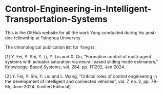 # Control-Engineering-in-Intelligent-Transportation-Systems

This is the GitHub website for all the work Yang conducted during his post-doc fellowship at Tsinghua University

The chronological publication list for Yang is:

[1] Y. Fei, P. Shi, Y. Li, Y. Liu and X. Qu, “Formation control of multi-agent systems with actuator saturation via neural-based sliding mode estimators,” Knowledge-Based Systems, vol. 284, pp. 111292, Jan 2024.

[2] Y. Fei, P. Shi, Y. Liu and L. Wang, "Critical roles of control engineering in the development of intelligent and connected vehicles", vol. 7, no. 2, pp. 79-85, June 2024. (Invited Editorial)
